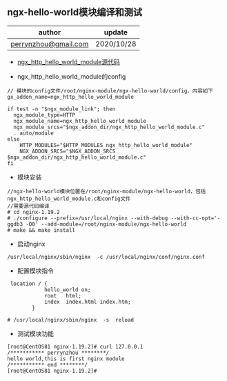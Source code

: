 
## ngx-hello-world模块编译和测试

| author | update |
| ------ | ------ |
| perrynzhou@gmail.com | 2020/10/28 |

- [ngx_http_hello_world_module源代码](./ngx_http_hello_world_module.c)

- ngx_http_hello_world_module的config
  
```
// 模块的config文件/root/nginx-module/ngx-hello-world/config，内容如下
gx_addon_name=ngx_http_hello_world_module

if test -n "$ngx_module_link"; then
  ngx_module_type=HTTP
  ngx_module_name=ngx_http_hello_world_module
  ngx_module_srcs="$ngx_addon_dir/ngx_http_hello_world_module.c"
  . auto/module
else
	HTTP_MODULES="$HTTP_MODULES ngx_http_hello_world_module"
	NGX_ADDON_SRCS="$NGX_ADDON_SRCS $ngx_addon_dir/ngx_http_hello_world_module.c"
fi
```

- 模块安装
```
//ngx-hello-world模块位置在/root/nginx-module/ngx-hello-world，包括ngx_http_hello_world_module.c和config文件
//需要源代码编译
# cd nginx-1.19.2
# ./configure --prefix=/usr/local/nginx --with-debug --with-cc-opt='-ggdb3 -O0' --add-module=/root/nginx-module/ngx-hello-world 
# make && make install
```

- 启动nginx
```
/usr/local/nginx/sbin/nginx  -c /usr/local/nginx/conf/nginx.conf
```

- 配置模块指令

```
 location / {
            hello_world on;
            root   html;
            index  index.html index.htm;
        }
```

```
# /usr/local/nginx/sbin/nginx  -s  reload
```

- 测试模块功能

```
[root@CentOS81 nginx-1.19.2]# curl 127.0.0.1
/*********** perrynzhou ********/
hello world,this is first nginx module
/*********** end ********/
[root@CentOS81 nginx-1.19.2]# 
```